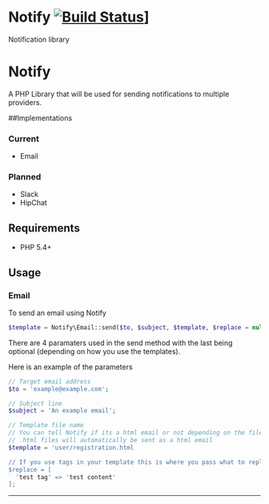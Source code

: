 # Notify [![Build Status][travis-image]][travis-url]]
Notification library

# Notify
A PHP Library that will be used for sending notifications to multiple providers.

##Implementations

### Current

* Email

### Planned

* Slack
* HipChat

## Requirements

- PHP 5.4+

## Usage

### Email

To send an email using Notify

```php
$template = Notify\Email::send($to, $subject, $template, $replace = null);
```

There are 4 paramaters used in the send method with the last being optional (depending on how you use the templates).

Here is an example of the parameters
```php
// Target email address
$to = 'example@example.com';

// Subject line
$subject = 'An example email';

// Template file name
// You can tell Notify if its a html email or not depending on the file extension
// .html files will automatically be sent as a html email
$template = 'user/registration.html

// If you use tags in your template this is where you pass what to replace them with
$replace = [
  'test tag' => 'test content'
];
```
-----

[travis-url]: https://travis-ci.org/noveth/Notify
[travis-image]: https://travis-ci.org/noveth/Notify.svg
